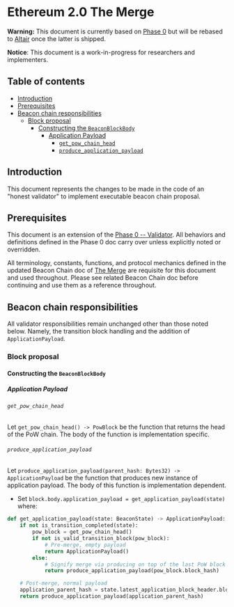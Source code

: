 # Ethereum 2.0 The Merge

**Warning:** This document is currently based on [Phase 0](../phase0/validator.md) but will be rebased to [Altair](../altair/validator.md) once the latter is shipped.

**Notice**: This document is a work-in-progress for researchers and implementers.

## Table of contents

<!-- TOC -->
<!-- START doctoc generated TOC please keep comment here to allow auto update -->
<!-- DON'T EDIT THIS SECTION, INSTEAD RE-RUN doctoc TO UPDATE -->

- [Introduction](#introduction)
- [Prerequisites](#prerequisites)
- [Beacon chain responsibilities](#beacon-chain-responsibilities)
  - [Block proposal](#block-proposal)
    - [Constructing the `BeaconBlockBody`](#constructing-the-beaconblockbody)
      - [Application Payload](#application-payload)
        - [`get_pow_chain_head`](#get_pow_chain_head)
        - [`produce_application_payload`](#produce_application_payload)

<!-- END doctoc generated TOC please keep comment here to allow auto update -->
<!-- /TOC -->

## Introduction

This document represents the changes to be made in the code of an "honest validator" to implement executable beacon chain proposal.

## Prerequisites

This document is an extension of the [Phase 0 -- Validator](../phase0/validator.md). All behaviors and definitions defined in the Phase 0 doc carry over unless explicitly noted or overridden.

All terminology, constants, functions, and protocol mechanics defined in the updated Beacon Chain doc of [The Merge](./beacon-chain.md) are requisite for this document and used throughout. Please see related Beacon Chain doc before continuing and use them as a reference throughout.

## Beacon chain responsibilities

All validator responsibilities remain unchanged other than those noted below. Namely, the transition block handling and the addition of `ApplicationPayload`.

### Block proposal

#### Constructing the `BeaconBlockBody`

##### Application Payload

###### `get_pow_chain_head`

Let `get_pow_chain_head() -> PowBlock` be the function that returns the head of the PoW chain. The body of the function is implementation specific.

###### `produce_application_payload`

Let `produce_application_payload(parent_hash: Bytes32) -> ApplicationPayload` be the function that produces new instance of application payload.
The body of this function is implementation dependent.

* Set `block.body.application_payload = get_application_payload(state)` where:

```python
def get_application_payload(state: BeaconState) -> ApplicationPayload:
    if not is_transition_completed(state):
        pow_block = get_pow_chain_head()
        if not is_valid_transition_block(pow_block):
            # Pre-merge, empty payload
            return ApplicationPayload()
        else:
            # Signify merge via producing on top of the last PoW block
            return produce_application_payload(pow_block.block_hash)

    # Post-merge, normal payload
    application_parent_hash = state.latest_application_block_header.block_hash
    return produce_application_payload(application_parent_hash)
```
